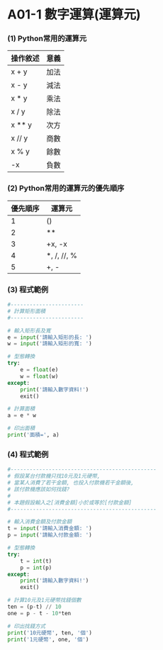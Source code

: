 # A01-1 數字運算(運算元)


### (1) Python常用的運算元
| 操作敘述 | 意義 |
|---------|------|
| x + y | 加法 |
| x - y | 減法 |
| x * y | 乘法 |
| x / y | 除法  |
|x ** y | 次方  |
|x // y  | 商數  |
|x % y | 餘數  |
|-x | 負數  |


### (2) Python常用的運算元的優先順序
|優先順序 | 運算元 |
|---------|------|
|1 |() |
| 2 | ** |
|3 | +x, -x |
|4 | *, /, //, %  |
|5 | +, -  |

### (3) 程式範例
``` python
#-----------------------
# 計算矩形面積
#-----------------------

# 輸入矩形長及寬
e = input('請輸入矩形的長: ')
w = input('請輸入矩形的寬: ')

# 型態轉換
try:
    e = float(e)
    w = float(w)
except:
    print('請輸入數字資料!')
    exit()

# 計算面積
a = e * w

# 印出面積
print('面積=', a)
```

### (4) 程式範例
``` python
#----------------------------------------------
# 假設某台付款機只找10元及1元硬幣,
# 當某人消費了若干金額, 也投入付款機若干金額後,
# 該付款機應該如何找錢?
#
# 本題假設輸入之[消費金額]小於或等於[付款金額]
#----------------------------------------------

# 輸入消費金額及付款金額
t = input('請輸入消費金額: ')
p = input('請輸入付款金額: ')

# 型態轉換
try:
    t = int(t)
    p = int(p)
except:
    print('請輸入數字資料!')
    exit()

# 計算10元及1元硬幣找錢個數
ten = (p-t) // 10
one = p - t - 10*ten

# 印出找錢方式
print('10元硬幣', ten, '個')
print('1元硬幣', one, '個')
```

